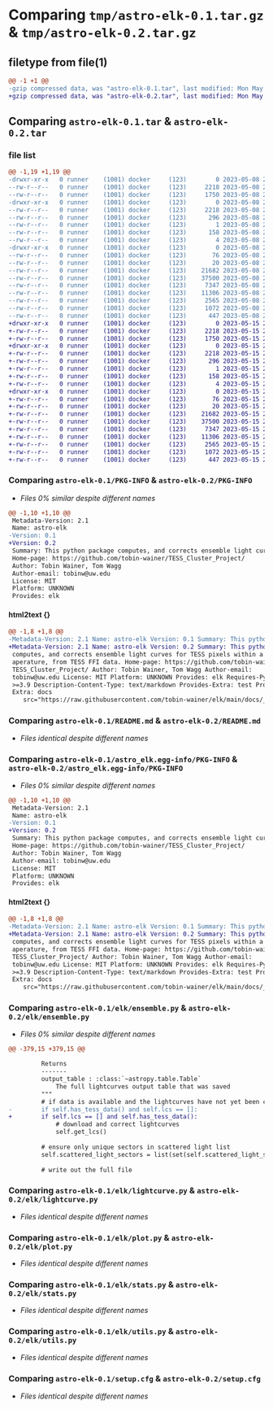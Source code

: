 # Comparing `tmp/astro-elk-0.1.tar.gz` & `tmp/astro-elk-0.2.tar.gz`

## filetype from file(1)

```diff
@@ -1 +1 @@
-gzip compressed data, was "astro-elk-0.1.tar", last modified: Mon May  8 21:38:29 2023, max compression
+gzip compressed data, was "astro-elk-0.2.tar", last modified: Mon May 15 21:43:20 2023, max compression
```

## Comparing `astro-elk-0.1.tar` & `astro-elk-0.2.tar`

### file list

```diff
@@ -1,19 +1,19 @@
-drwxr-xr-x   0 runner    (1001) docker     (123)        0 2023-05-08 21:38:29.339759 astro-elk-0.1/
--rw-r--r--   0 runner    (1001) docker     (123)     2218 2023-05-08 21:38:29.339759 astro-elk-0.1/PKG-INFO
--rw-r--r--   0 runner    (1001) docker     (123)     1750 2023-05-08 21:38:15.000000 astro-elk-0.1/README.md
-drwxr-xr-x   0 runner    (1001) docker     (123)        0 2023-05-08 21:38:29.339759 astro-elk-0.1/astro_elk.egg-info/
--rw-r--r--   0 runner    (1001) docker     (123)     2218 2023-05-08 21:38:29.000000 astro-elk-0.1/astro_elk.egg-info/PKG-INFO
--rw-r--r--   0 runner    (1001) docker     (123)      296 2023-05-08 21:38:29.000000 astro-elk-0.1/astro_elk.egg-info/SOURCES.txt
--rw-r--r--   0 runner    (1001) docker     (123)        1 2023-05-08 21:38:29.000000 astro-elk-0.1/astro_elk.egg-info/dependency_links.txt
--rw-r--r--   0 runner    (1001) docker     (123)      158 2023-05-08 21:38:29.000000 astro-elk-0.1/astro_elk.egg-info/requires.txt
--rw-r--r--   0 runner    (1001) docker     (123)        4 2023-05-08 21:38:29.000000 astro-elk-0.1/astro_elk.egg-info/top_level.txt
-drwxr-xr-x   0 runner    (1001) docker     (123)        0 2023-05-08 21:38:29.339759 astro-elk-0.1/elk/
--rw-r--r--   0 runner    (1001) docker     (123)       76 2023-05-08 21:38:16.000000 astro-elk-0.1/elk/__init__.py
--rw-r--r--   0 runner    (1001) docker     (123)       20 2023-05-08 21:38:16.000000 astro-elk-0.1/elk/_version.py
--rw-r--r--   0 runner    (1001) docker     (123)    21682 2023-05-08 21:38:16.000000 astro-elk-0.1/elk/ensemble.py
--rw-r--r--   0 runner    (1001) docker     (123)    37500 2023-05-08 21:38:16.000000 astro-elk-0.1/elk/lightcurve.py
--rw-r--r--   0 runner    (1001) docker     (123)     7347 2023-05-08 21:38:16.000000 astro-elk-0.1/elk/plot.py
--rw-r--r--   0 runner    (1001) docker     (123)    11306 2023-05-08 21:38:16.000000 astro-elk-0.1/elk/stats.py
--rw-r--r--   0 runner    (1001) docker     (123)     2565 2023-05-08 21:38:16.000000 astro-elk-0.1/elk/utils.py
--rw-r--r--   0 runner    (1001) docker     (123)     1072 2023-05-08 21:38:29.339759 astro-elk-0.1/setup.cfg
--rw-r--r--   0 runner    (1001) docker     (123)      447 2023-05-08 21:38:16.000000 astro-elk-0.1/setup.py
+drwxr-xr-x   0 runner    (1001) docker     (123)        0 2023-05-15 21:43:20.001366 astro-elk-0.2/
+-rw-r--r--   0 runner    (1001) docker     (123)     2218 2023-05-15 21:43:20.001366 astro-elk-0.2/PKG-INFO
+-rw-r--r--   0 runner    (1001) docker     (123)     1750 2023-05-15 21:43:08.000000 astro-elk-0.2/README.md
+drwxr-xr-x   0 runner    (1001) docker     (123)        0 2023-05-15 21:43:20.001366 astro-elk-0.2/astro_elk.egg-info/
+-rw-r--r--   0 runner    (1001) docker     (123)     2218 2023-05-15 21:43:19.000000 astro-elk-0.2/astro_elk.egg-info/PKG-INFO
+-rw-r--r--   0 runner    (1001) docker     (123)      296 2023-05-15 21:43:19.000000 astro-elk-0.2/astro_elk.egg-info/SOURCES.txt
+-rw-r--r--   0 runner    (1001) docker     (123)        1 2023-05-15 21:43:19.000000 astro-elk-0.2/astro_elk.egg-info/dependency_links.txt
+-rw-r--r--   0 runner    (1001) docker     (123)      158 2023-05-15 21:43:19.000000 astro-elk-0.2/astro_elk.egg-info/requires.txt
+-rw-r--r--   0 runner    (1001) docker     (123)        4 2023-05-15 21:43:19.000000 astro-elk-0.2/astro_elk.egg-info/top_level.txt
+drwxr-xr-x   0 runner    (1001) docker     (123)        0 2023-05-15 21:43:20.001366 astro-elk-0.2/elk/
+-rw-r--r--   0 runner    (1001) docker     (123)       76 2023-05-15 21:43:08.000000 astro-elk-0.2/elk/__init__.py
+-rw-r--r--   0 runner    (1001) docker     (123)       20 2023-05-15 21:43:08.000000 astro-elk-0.2/elk/_version.py
+-rw-r--r--   0 runner    (1001) docker     (123)    21682 2023-05-15 21:43:08.000000 astro-elk-0.2/elk/ensemble.py
+-rw-r--r--   0 runner    (1001) docker     (123)    37500 2023-05-15 21:43:08.000000 astro-elk-0.2/elk/lightcurve.py
+-rw-r--r--   0 runner    (1001) docker     (123)     7347 2023-05-15 21:43:08.000000 astro-elk-0.2/elk/plot.py
+-rw-r--r--   0 runner    (1001) docker     (123)    11306 2023-05-15 21:43:08.000000 astro-elk-0.2/elk/stats.py
+-rw-r--r--   0 runner    (1001) docker     (123)     2565 2023-05-15 21:43:08.000000 astro-elk-0.2/elk/utils.py
+-rw-r--r--   0 runner    (1001) docker     (123)     1072 2023-05-15 21:43:20.005365 astro-elk-0.2/setup.cfg
+-rw-r--r--   0 runner    (1001) docker     (123)      447 2023-05-15 21:43:08.000000 astro-elk-0.2/setup.py
```

### Comparing `astro-elk-0.1/PKG-INFO` & `astro-elk-0.2/PKG-INFO`

 * *Files 0% similar despite different names*

```diff
@@ -1,10 +1,10 @@
 Metadata-Version: 2.1
 Name: astro-elk
-Version: 0.1
+Version: 0.2
 Summary: This python package computes, and corrects ensemble light curves for TESS pixels within a specified aperature, from TESS FFI data.
 Home-page: https://github.com/tobin-wainer/TESS_Cluster_Project/
 Author: Tobin Wainer, Tom Wagg
 Author-email: tobinw@uw.edu
 License: MIT
 Platform: UNKNOWN
 Provides: elk
```

#### html2text {}

```diff
@@ -1,8 +1,8 @@
-Metadata-Version: 2.1 Name: astro-elk Version: 0.1 Summary: This python package
+Metadata-Version: 2.1 Name: astro-elk Version: 0.2 Summary: This python package
 computes, and corrects ensemble light curves for TESS pixels within a specified
 aperature, from TESS FFI data. Home-page: https://github.com/tobin-wainer/
 TESS_Cluster_Project/ Author: Tobin Wainer, Tom Wagg Author-email:
 tobinw@uw.edu License: MIT Platform: UNKNOWN Provides: elk Requires-Python:
 >=3.9 Description-Content-Type: text/markdown Provides-Extra: test Provides-
 Extra: docs
    src="https://raw.githubusercontent.com/tobin-wainer/elk/main/docs/_static/
```

### Comparing `astro-elk-0.1/README.md` & `astro-elk-0.2/README.md`

 * *Files identical despite different names*

### Comparing `astro-elk-0.1/astro_elk.egg-info/PKG-INFO` & `astro-elk-0.2/astro_elk.egg-info/PKG-INFO`

 * *Files 0% similar despite different names*

```diff
@@ -1,10 +1,10 @@
 Metadata-Version: 2.1
 Name: astro-elk
-Version: 0.1
+Version: 0.2
 Summary: This python package computes, and corrects ensemble light curves for TESS pixels within a specified aperature, from TESS FFI data.
 Home-page: https://github.com/tobin-wainer/TESS_Cluster_Project/
 Author: Tobin Wainer, Tom Wagg
 Author-email: tobinw@uw.edu
 License: MIT
 Platform: UNKNOWN
 Provides: elk
```

#### html2text {}

```diff
@@ -1,8 +1,8 @@
-Metadata-Version: 2.1 Name: astro-elk Version: 0.1 Summary: This python package
+Metadata-Version: 2.1 Name: astro-elk Version: 0.2 Summary: This python package
 computes, and corrects ensemble light curves for TESS pixels within a specified
 aperature, from TESS FFI data. Home-page: https://github.com/tobin-wainer/
 TESS_Cluster_Project/ Author: Tobin Wainer, Tom Wagg Author-email:
 tobinw@uw.edu License: MIT Platform: UNKNOWN Provides: elk Requires-Python:
 >=3.9 Description-Content-Type: text/markdown Provides-Extra: test Provides-
 Extra: docs
    src="https://raw.githubusercontent.com/tobin-wainer/elk/main/docs/_static/
```

### Comparing `astro-elk-0.1/elk/ensemble.py` & `astro-elk-0.2/elk/ensemble.py`

 * *Files 0% similar despite different names*

```diff
@@ -379,15 +379,15 @@
 
         Returns
         -------
         output_table : :class:`~astropy.table.Table`
             The full lightcurves output table that was saved
         """
         # if data is available and the lightcurves have not yet been calculated
-        if self.has_tess_data() and self.lcs == []:
+        if self.lcs == [] and self.has_tess_data():
             # download and correct lightcurves
             self.get_lcs()
 
         # ensure only unique sectors in scattered light list
         self.scattered_light_sectors = list(set(self.scattered_light_sectors))
 
         # write out the full file
```

### Comparing `astro-elk-0.1/elk/lightcurve.py` & `astro-elk-0.2/elk/lightcurve.py`

 * *Files identical despite different names*

### Comparing `astro-elk-0.1/elk/plot.py` & `astro-elk-0.2/elk/plot.py`

 * *Files identical despite different names*

### Comparing `astro-elk-0.1/elk/stats.py` & `astro-elk-0.2/elk/stats.py`

 * *Files identical despite different names*

### Comparing `astro-elk-0.1/elk/utils.py` & `astro-elk-0.2/elk/utils.py`

 * *Files identical despite different names*

### Comparing `astro-elk-0.1/setup.cfg` & `astro-elk-0.2/setup.cfg`

 * *Files identical despite different names*

